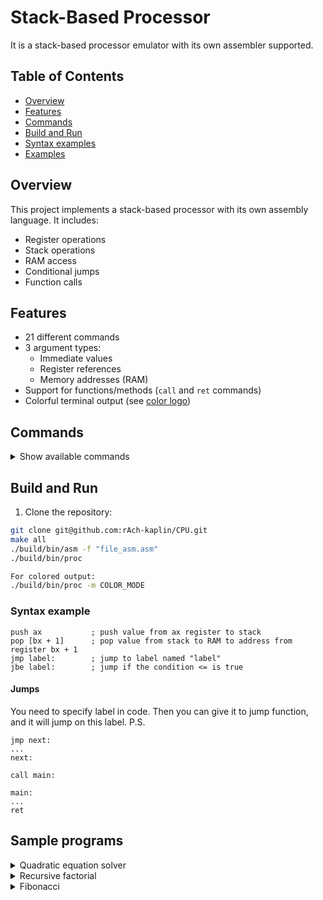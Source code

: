 # Stack-Based Processor

It is a stack-based processor emulator with its own assembler supported. 

## Table of Contents
- [Overview](#overview)
- [Features](#features)
- [Commands](#commands)
- [Build and Run](#build-and-run)
- [Syntax examples](#syntax-examples)
- [Examples](#examples)

## Overview

This project implements a stack-based processor with its own assembly language. It includes:
- Register operations
- Stack operations
- RAM access
- Conditional jumps
- Function calls

## Features

- 21 different commands
- 3 argument types:
  - Immediate values
  - Register references
  - Memory addresses (RAM)
- Support for functions/methods (`call` and `ret` commands)
- Colorful terminal output (see [color logo](img/color-log.png))

## Commands

<details>
<summary>Show available commands</summary>

| Command | Description | Arguments |
|---------|-------------|-----------|
| `push`  | Push value to stack | Register or memory |
| `pop`   | Pop value from stack | Register or memory |
| `add`   | Add top two stack values | None |
| `sub`   | Subtract top two stack values | None |
| `mul`   | Multiply top two stack values | None |
| `div`   | Divide top two stack values | None |
| `sqrt`  | Square root of top stack value | None |
| `sin`   | Sine of top stack value | None |
| `cos`   | Cosine of top stack value | None |
| `out`   | Output top stack value | None |
| `in`    | Input value to stack | None |
| `hlt`   | Halt execution | None |
| `jmp`   | Unconditional jump | Label |
| `jb`    | Jump if below | Label |
| `jbe`   | Jump if below or equal | Label |
| `ja`    | Jump if above | Label |
| `jae`   | Jump if above or equal | Label |
| `je`    | Jump if equal | Label |
| `jne`   | Jump if not equal | Label |
| `call`  | Call function | Label |
| `ret`   | Return from function | None |

</details>

## Build and Run

1. Clone the repository:
```bash
git clone git@github.com:rAch-kaplin/CPU.git
make all
./build/bin/asm -f "file_asm.asm"
./build/bin/proc

For colored output:
./build/bin/proc -m COLOR_MODE
```
### Syntax example
```
push ax           ; push value from ax register to stack
pop [bx + 1]      ; pop value from stack to RAM to address from register bx + 1
jmp label:        ; jump to label named "label"
jbe label:        ; jump if the condition <= is true
```
#### Jumps

You need to specify label in code. Then you can give it to jump function, and it will jump on this label.
P.S.
```
jmp next:
...
next:
```
```
call main:

main:
...
ret
```

## Sample programs
<details> <summary>Quadratic equation solver</summary>
call main:
hlt

main:
        call input_coef:
        push ax
        push 0
        je linear_square:

        call count_discr:
        call check_discr:
ret

input_coef:
        in
        in
        in
        pop cx
        pop bx
        pop ax
ret

count_discr:
        push bx
        push bx
        mul
        push 4
        push ax
        mul
        push cx
        mul
        sub
        pop dx
ret

check_discr:
        push dx
        push 0
        je one_root:
        push dx
        push 0
        jb no_roots:
        jmp two_root:

linear_square:
        push cx
        push bx
        div
        out
ret

one_root:
    push 0
    push bx
    sub
    push 2
    push ax
    mul
    div
    out
ret

no_roots:
        push 9999
        out
ret

two_root:
    push 0
    push bx
    sub
    push dx
    sqrt
    sub
    push 2
    push ax
    mul
    div
    out

    push 0
    push bx
    sub
    push dx
    sqrt
    add
    push 2
    push ax
    mul
    div
    out
    ret
</details>

</details><details> <summary>Recursive factorial</summary>
call main:
hlt

main:
        in
        pop ax
        call fact:
        push bx
        out
ret

fact:
        push ax
        push 1
        jbe exit_fact:

        push ax
        push ax
        push 1
        sub
        pop ax
        call fact:

        push bx
        mul
        pop bx

        reverse_step:
ret

exit_fact:
        push 1
        pop bx
        jmp reverse_step:

</details>

</details><details> <summary>Fibonacci</summary>
call main:
hlt

main:
        in
        pop ax
        call fib:
        push bx
        out
ret

fib:
        push ax
        push 2
        jbe basic_fib:

        push ax
        push 2
        sub
        pop dx
        push 1
        pop cx

        push 1
        push 1
        pop ax
        pop bx

        jmp new_iteration:
        start_iteration:
        jmp start_cycle:

        exit_in_main:
ret

start_cycle:
        push ax
        push bx
        add
        push bx
        pop ax
        pop bx

        push cx
        push 1
        add
        pop cx
        jmp new_iteration:


basic_fib:
        push 1
        pop bx
ret


new_iteration:
        push dx
        push cx
        jae start_iteration:
        jmp exit_in_main:


</details>

